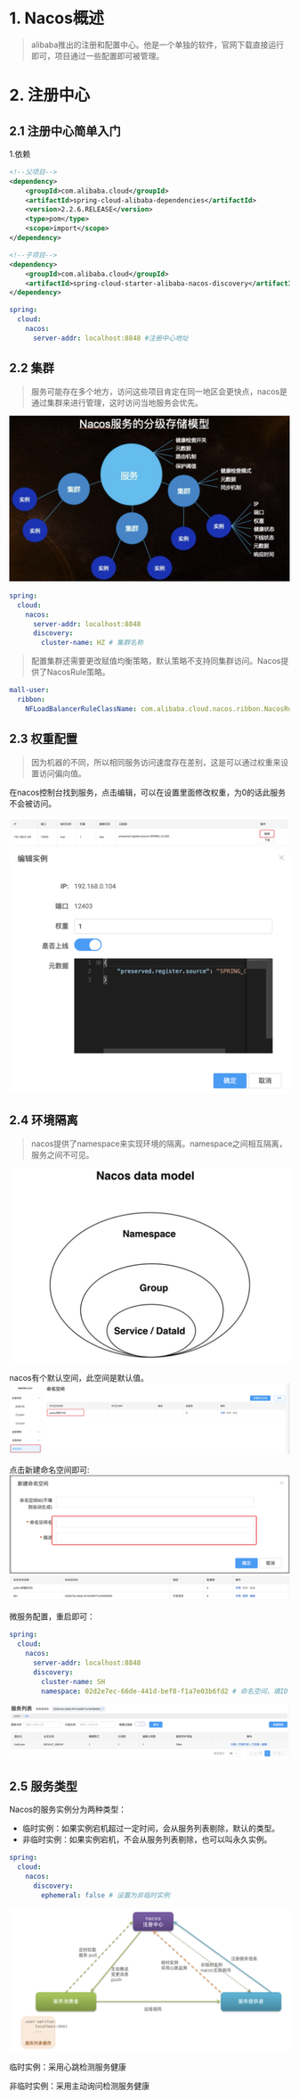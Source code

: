 # 1. Nacos概述

> alibaba推出的注册和配置中心。他是一个单独的软件，官网下载直接运行即可，项目通过一些配置即可被管理。

# 2. 注册中心

## 2.1 注册中心简单入门

1.依赖

```xml
<!--父项目-->
<dependency>
    <groupId>com.alibaba.cloud</groupId>
    <artifactId>spring-cloud-alibaba-dependencies</artifactId>
    <version>2.2.6.RELEASE</version>
    <type>pom</type>
    <scope>import</scope>
</dependency>
```

```xml
<!--子项目-->
<dependency>
    <groupId>com.alibaba.cloud</groupId>
    <artifactId>spring-cloud-starter-alibaba-nacos-discovery</artifactId>
</dependency>
```

```yaml
spring:
  cloud:
    nacos:
      server-addr: localhost:8848 #注册中心地址
```

## 2.2 集群

> 服务可能存在多个地方，访问这些项目肯定在同一地区会更快点，nacos是通过集群来进行管理，这时访问当地服务会优先。

![](../../../../img/nacos2.png)

```yaml
spring:
  cloud:
    nacos:
      server-addr: localhost:8848
      discovery:
        cluster-name: HZ # 集群名称
```

> 配置集群还需要更改赋值均衡策略，默认策略不支持同集群访问。Nacos提供了NacosRule策略。

```yaml
mall-user:
  ribbon:
    NFLoadBalancerRuleClassName: com.alibaba.cloud.nacos.ribbon.NacosRule # 负载均衡规则 
```

## 2.3 权重配置

> 因为机器的不同，所以相同服务访问速度存在差别，这是可以通过权重来设置访问偏向值。

在nacos控制台找到服务，点击编辑，可以在设置里面修改权重，为0的话此服务不会被访问。

![](../../../../img/nacos0.png)
![](../../../../img/nacos1.png)

## 2.4 环境隔离

> nacos提供了namespace来实现环境的隔离。namespace之间相互隔离，服务之间不可见。

![](../../../../img/nacos3.png)

nacos有个默认空间，此空间是默认值。
![](../../../../img/nacos4.png)

点击新建命名空间即可:
![](../../../../img/nacos5.png)
![](../../../../img/nacos6.png)

微服务配置，重启即可：

```yaml
spring:
  cloud:
    nacos:
      server-addr: localhost:8848
      discovery:
        cluster-name: SH
        namespace: 02d2e7ec-66de-441d-bef8-f1a7e03b6fd2 # 命名空间，填ID
```

![](../../../../img/nacos7.png)

## 2.5 服务类型

Nacos的服务实例分为两种类型：

- 临时实例：如果实例宕机超过一定时间，会从服务列表剔除，默认的类型。
- 非临时实例：如果实例宕机，不会从服务列表剔除，也可以叫永久实例。

```yaml
spring:
  cloud:
    nacos:
      discovery:
        ephemeral: false # 设置为非临时实例
```

![](../../../../img/nacos8.png)

临时实例：采用心跳检测服务健康

非临时实例：采用主动询问检测服务健康




